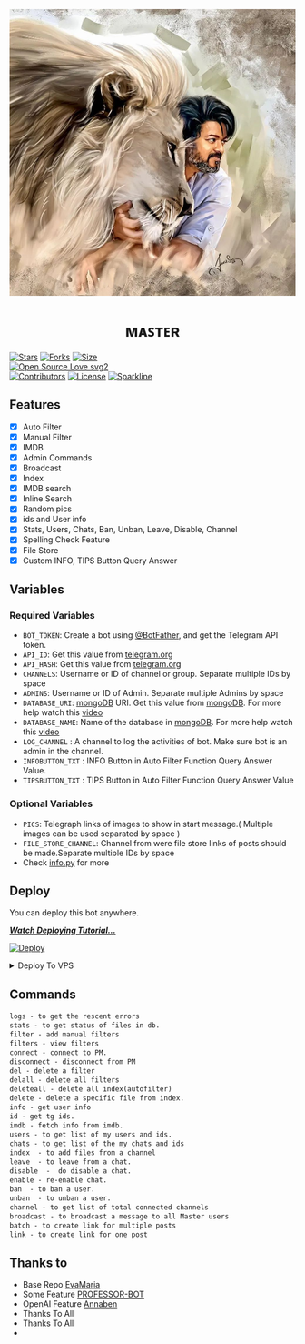 <p align="center">
  <img src="assets/logo.jpg" alt="Logo">
</p>
<h1 align="center">
  <b>ᴍᴀꜱᴛᴇʀ</b>
</h1>


[![Stars](https://img.shields.io/github/stars/PbAjay/Master?style=flat-square&color=yellow)](https://github.com/PbAjay/Master/stargazers)
[![Forks](https://img.shields.io/github/forks/PbAjay/Master?style=flat-square&color=orange)](https://github.com/PbAjay/Master/fork)
[![Size](https://img.shields.io/github/repo-size/PbAjay/Master?style=flat-square&color=green)](https://github.com/PbAjay/Master/)   
[![Open Source Love svg2](https://badges.frapsoft.com/os/v2/open-source.svg?v=103)](https://github.com/PbAjay/Master)   
[![Contributors](https://img.shields.io/github/contributors/PbAjay/Master?style=flat-square&color=green)](https://github.com/PbAjay/Master/graphs/contributors)
[![License](https://img.shields.io/badge/License-AGPL-blue)](https://github.com/PbAjay/Master/blob/V3/LICENSE)
[![Sparkline](https://stars.medv.io/PbAjay/Master.svg)](https://stars.medv.io/PbAjay/Master)


## Features

- [x] Auto Filter
- [x] Manual Filter
- [x] IMDB
- [x] Admin Commands
- [x] Broadcast
- [x] Index
- [x] IMDB search
- [x] Inline Search
- [x] Random pics
- [x] ids and User info 
- [x] Stats, Users, Chats, Ban, Unban, Leave, Disable, Channel
- [x] Spelling Check Feature
- [x] File Store
- [x] Custom INFO, TIPS Button Query Answer
## Variables


### Required Variables
* `BOT_TOKEN`: Create a bot using [@BotFather](https://telegram.dog/BotFather), and get the Telegram API token.
* `API_ID`: Get this value from [telegram.org](https://my.telegram.org/apps)
* `API_HASH`: Get this value from [telegram.org](https://my.telegram.org/apps)
* `CHANNELS`: Username or ID of channel or group. Separate multiple IDs by space
* `ADMINS`: Username or ID of Admin. Separate multiple Admins by space
* `DATABASE_URI`: [mongoDB](https://www.mongodb.com) URI. Get this value from [mongoDB](https://www.mongodb.com). For more help watch this [video](https://youtu.be/1G1XwEOnxxo)
* `DATABASE_NAME`: Name of the database in [mongoDB](https://www.mongodb.com). For more help watch this [video](https://youtu.be/1G1XwEOnxxo)
* `LOG_CHANNEL` : A channel to log the activities of bot. Make sure bot is an admin in the channel.
* `INFOBUTTON_TXT` : INFO Button in Auto Filter Function Query Answer Value.
* `TIPSBUTTON_TXT` : TIPS Button in Auto Filter Function Query Answer Value
### Optional Variables
* `PICS`: Telegraph links of images to show in start message.( Multiple images can be used separated by space )
* `FILE_STORE_CHANNEL`: Channel from were file store links of posts should be made.Separate multiple IDs by space
* Check [info.py](https://github.com/PbAjay/Master/blob/V3/info.py) for more


## Deploy
You can deploy this bot anywhere.

<i>**[Watch Deploying Tutorial...](https://youtu.be/1G1XwEOnxxo)**</i>

[![Deploy](https://www.herokucdn.com/deploy/button.svg)](https://heroku.com/deploy?template=https://github.com/PbAjay/Master)


<details><summary>Deploy To VPS</summary>
<p>
<pre>
git clone https://github.com/PbAjay/Master
# Install Packages
pip3 install -U -r requirements.txt
Edit info.py with variables as given below then run bot
python3 bot.py
</pre>
</p>
</details>


## Commands
```
logs - to get the rescent errors
stats - to get status of files in db.
filter - add manual filters
filters - view filters
connect - connect to PM.
disconnect - disconnect from PM
del - delete a filter
delall - delete all filters
deleteall - delete all index(autofilter)
delete - delete a specific file from index.
info - get user info
id - get tg ids.
imdb - fetch info from imdb.
users - to get list of my users and ids.
chats - to get list of the my chats and ids 
index  - to add files from a channel
leave  - to leave from a chat.
disable  -  do disable a chat.
enable - re-enable chat.
ban  - to ban a user.
unban  - to unban a user.
channel - to get list of total connected channels
broadcast - to broadcast a message to all Master users
batch - to create link for multiple posts
link - to create link for one post
```


## Thanks to 
 - Base Repo [EvaMaria](https://github.com/EvaMariaTG/EvaMaria)
 - Some Feature [PROFESSOR-BOT](https://github.com/MrMKN/PROFESSOR-BOT)
 - OpenAI Feature [Annaben](https://github.com/Lalluss/annaben_2.35)
 - Thanks To All 
 - Thanks To All 
 - 

